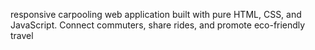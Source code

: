  responsive carpooling web application built with pure HTML, CSS, and JavaScript. Connect commuters, share rides, and promote eco-friendly travel
